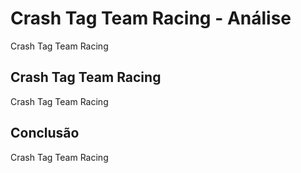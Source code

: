 ---
---

# Crash Tag Team Racing - Análise

Crash Tag Team Racing

## Crash Tag Team Racing

Crash Tag Team Racing

## Conclusão

Crash Tag Team Racing

